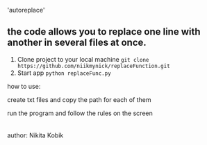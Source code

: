 
'autoreplace'

the code allows you to replace one line with another in several files at once.
---

1. Clone project to your local machine
`git clone https://github.com/niikmynick/replaceFunction.git`
2. Start app
`python replaceFunc.py`

how to use:

create txt files and copy the path for each of them

run the program and follow the rules on the screen
<br />
<br />
<br />
author: Nikita Kobik
